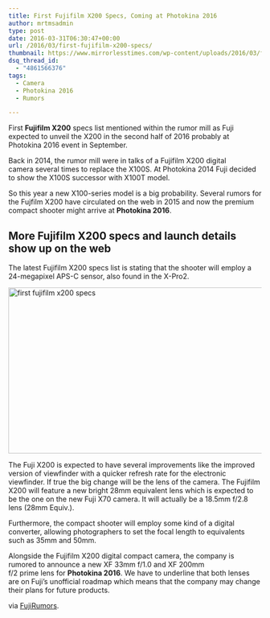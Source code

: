 ```yaml
---
title: First Fujifilm X200 Specs, Coming at Photokina 2016
author: mrtmsadmin
type: post
date: 2016-03-31T06:30:47+00:00
url: /2016/03/first-fujifilm-x200-specs/
thumbnail: https://www.mirrorlesstimes.com/wp-content/uploads/2016/03/first-fujifilm-x200-specs.jpg
dsq_thread_id:
  - "4861566376"
tags:
  - Camera
  - Photokina 2016
  - Rumors

---
```

First **Fujifilm X200** specs list mentioned within the rumor mill as Fuji expected to unveil the X200 in the second half of 2016 probably at Photokina 2016 event in September.

Back in 2014, the rumor mill were in talks of a Fujifilm X200 digital camera several times to replace the X100S. At Photokina 2014 Fuji decided to show the X100S successor with X100T model.

So this year a new X100-series model is a big probability. Several rumors for the Fujfilm X200 have circulated on the web in 2015 and now the premium compact shooter might arrive at **Photokina 2016**.<!--more-->

## More Fujifilm X200 specs and launch details show up on the web

The latest Fujifilm X200 specs list is stating that the shooter will employ a 24-megapixel APS-C sensor, also found in the X-Pro2.

<img class="alignnone wp-image-15 size-full" src="https://i0.wp.com/www.mirrorlesstimes.com/wp-content/uploads/2016/03/first-fujifilm-x200-specs.jpg?resize=600%2C330&#038;ssl=1" alt="first fujifilm x200 specs" width="600" height="330" srcset="https://i0.wp.com/www.mirrorlesstimes.com/wp-content/uploads/2016/03/first-fujifilm-x200-specs.jpg?w=900&ssl=1 900w, https://i0.wp.com/www.mirrorlesstimes.com/wp-content/uploads/2016/03/first-fujifilm-x200-specs.jpg?resize=300%2C165&ssl=1 300w, https://i0.wp.com/www.mirrorlesstimes.com/wp-content/uploads/2016/03/first-fujifilm-x200-specs.jpg?resize=768%2C422&ssl=1 768w" sizes="(max-width: 600px) 100vw, 600px" data-recalc-dims="1" /> 

The Fuji X200 is expected to have several improvements like the improved version of viewfinder with a quicker refresh rate for the electronic viewfinder. If true the big change will be the lens of the camera. The Fujifilm X200 will feature a new bright 28mm equivalent lens which is expected to be the one on the new Fuji X70 camera. It will actually be a 18.5mm f/2.8 lens (28mm Equiv.).

Furthermore, the compact shooter will employ some kind of a digital converter, allowing photographers to set the focal length to equivalents such as 35mm and 50mm.

Alongside the Fujifilm X200 digital compact camera, the company is rumored to announce a new XF 33mm f/1.0 and XF 200mm f/2 prime lens for **Photokina 2016**. We have to underline that both lenses are on Fuji’s unofficial roadmap which means that the company may change their plans for future products.

via <a title="Fujifilm X200 coming 2nd half 2016" href="http://www.fujirumors.com/fujifilm-x200-coming-2nd-half-2016-with-tilt-screen-28mm-lens-more-specs-anonymous-source/" target="_blank" rel="nofollow">FujiRumors</a>.